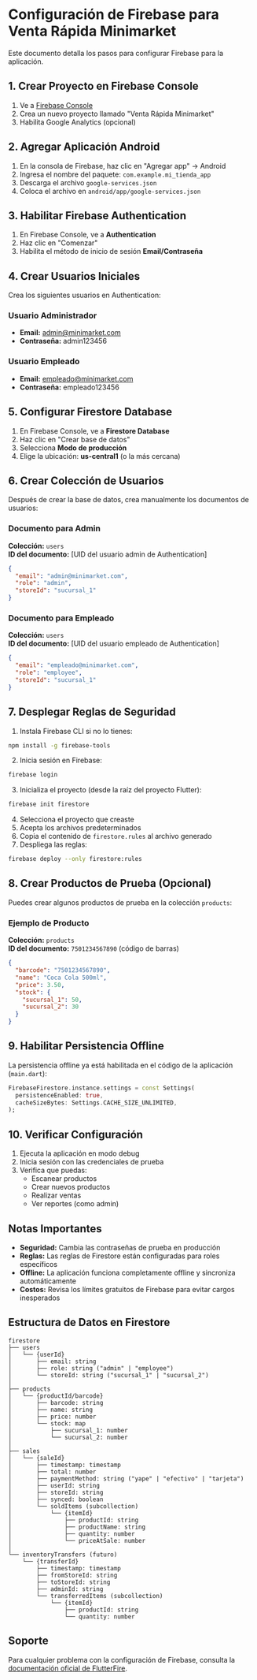 # Configuración de Firebase para Venta Rápida Minimarket

Este documento detalla los pasos para configurar Firebase para la aplicación.

## 1. Crear Proyecto en Firebase Console

1. Ve a [Firebase Console](https://console.firebase.google.com/)
2. Crea un nuevo proyecto llamado "Venta Rápida Minimarket"
3. Habilita Google Analytics (opcional)

## 2. Agregar Aplicación Android

1. En la consola de Firebase, haz clic en "Agregar app" → Android
2. Ingresa el nombre del paquete: `com.example.mi_tienda_app`
3. Descarga el archivo `google-services.json`
4. Coloca el archivo en `android/app/google-services.json`

## 3. Habilitar Firebase Authentication

1. En Firebase Console, ve a **Authentication**
2. Haz clic en "Comenzar"
3. Habilita el método de inicio de sesión **Email/Contraseña**

## 4. Crear Usuarios Iniciales

Crea los siguientes usuarios en Authentication:

### Usuario Administrador
- **Email:** admin@minimarket.com
- **Contraseña:** admin123456

### Usuario Empleado
- **Email:** empleado@minimarket.com
- **Contraseña:** empleado123456

## 5. Configurar Firestore Database

1. En Firebase Console, ve a **Firestore Database**
2. Haz clic en "Crear base de datos"
3. Selecciona **Modo de producción**
4. Elige la ubicación: **us-central1** (o la más cercana)

## 6. Crear Colección de Usuarios

Después de crear la base de datos, crea manualmente los documentos de usuarios:

### Documento para Admin
**Colección:** `users`  
**ID del documento:** [UID del usuario admin de Authentication]

```json
{
  "email": "admin@minimarket.com",
  "role": "admin",
  "storeId": "sucursal_1"
}
```

### Documento para Empleado
**Colección:** `users`  
**ID del documento:** [UID del usuario empleado de Authentication]

```json
{
  "email": "empleado@minimarket.com",
  "role": "employee",
  "storeId": "sucursal_1"
}
```

## 7. Desplegar Reglas de Seguridad

1. Instala Firebase CLI si no lo tienes:
```bash
npm install -g firebase-tools
```

2. Inicia sesión en Firebase:
```bash
firebase login
```

3. Inicializa el proyecto (desde la raíz del proyecto Flutter):
```bash
firebase init firestore
```

4. Selecciona el proyecto que creaste
5. Acepta los archivos predeterminados
6. Copia el contenido de `firestore.rules` al archivo generado
7. Despliega las reglas:
```bash
firebase deploy --only firestore:rules
```

## 8. Crear Productos de Prueba (Opcional)

Puedes crear algunos productos de prueba en la colección `products`:

### Ejemplo de Producto
**Colección:** `products`  
**ID del documento:** `7501234567890` (código de barras)

```json
{
  "barcode": "7501234567890",
  "name": "Coca Cola 500ml",
  "price": 3.50,
  "stock": {
    "sucursal_1": 50,
    "sucursal_2": 30
  }
}
```

## 9. Habilitar Persistencia Offline

La persistencia offline ya está habilitada en el código de la aplicación (`main.dart`):

```dart
FirebaseFirestore.instance.settings = const Settings(
  persistenceEnabled: true,
  cacheSizeBytes: Settings.CACHE_SIZE_UNLIMITED,
);
```

## 10. Verificar Configuración

1. Ejecuta la aplicación en modo debug
2. Inicia sesión con las credenciales de prueba
3. Verifica que puedas:
   - Escanear productos
   - Crear nuevos productos
   - Realizar ventas
   - Ver reportes (como admin)

## Notas Importantes

- **Seguridad:** Cambia las contraseñas de prueba en producción
- **Reglas:** Las reglas de Firestore están configuradas para roles específicos
- **Offline:** La aplicación funciona completamente offline y sincroniza automáticamente
- **Costos:** Revisa los límites gratuitos de Firebase para evitar cargos inesperados

## Estructura de Datos en Firestore

```
firestore
├── users
│   └── {userId}
│       ├── email: string
│       ├── role: string ("admin" | "employee")
│       └── storeId: string ("sucursal_1" | "sucursal_2")
│
├── products
│   └── {productId/barcode}
│       ├── barcode: string
│       ├── name: string
│       ├── price: number
│       └── stock: map
│           ├── sucursal_1: number
│           └── sucursal_2: number
│
├── sales
│   └── {saleId}
│       ├── timestamp: timestamp
│       ├── total: number
│       ├── paymentMethod: string ("yape" | "efectivo" | "tarjeta")
│       ├── userId: string
│       ├── storeId: string
│       ├── synced: boolean
│       └── soldItems (subcollection)
│           └── {itemId}
│               ├── productId: string
│               ├── productName: string
│               ├── quantity: number
│               └── priceAtSale: number
│
└── inventoryTransfers (futuro)
    └── {transferId}
        ├── timestamp: timestamp
        ├── fromStoreId: string
        ├── toStoreId: string
        ├── adminId: string
        └── transferredItems (subcollection)
            └── {itemId}
                ├── productId: string
                └── quantity: number
```

## Soporte

Para cualquier problema con la configuración de Firebase, consulta la [documentación oficial de FlutterFire](https://firebase.flutter.dev/).

